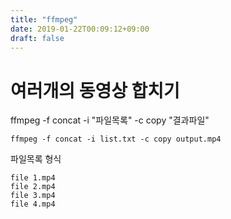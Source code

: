 ```yaml
---
title: "ffmpeg"
date: 2019-01-22T00:09:12+09:00
draft: false
---
```


# 여러개의 동영상 합치기

ffmpeg -f concat -i "파일목록" -c copy "결과파일"

```
ffmpeg -f concat -i list.txt -c copy output.mp4
```

파일목록 형식
```
file 1.mp4
file 2.mp4
file 3.mp4
file 4.mp4
```
